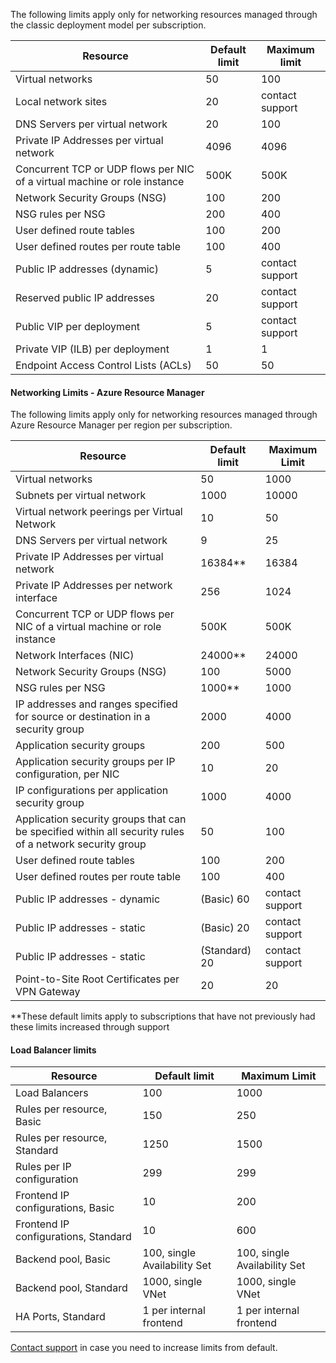 <a name="virtual-networking-limits-classic"></a>The following limits apply only for networking resources managed through the classic deployment model per subscription.

| Resource | Default limit | Maximum limit |
| --- | --- | --- |
| Virtual networks |50 |100 |
| Local network sites |20 |contact support |
| DNS Servers per virtual network |20 |100 |
| Private IP Addresses per virtual network |4096 |4096 |
| Concurrent TCP or UDP flows per NIC of a virtual machine or role instance |500K |500K |
| Network Security Groups (NSG) |100 |200 |
| NSG rules per NSG |200 |400 |
| User defined route tables |100 |200 |
| User defined routes per route table |100 |400 |
| Public IP addresses (dynamic) |5 |contact support |
| Reserved public IP addresses |20 |contact support |
| Public VIP per deployment |5 |contact support |
| Private VIP (ILB) per deployment |1 |1 |
| Endpoint Access Control Lists (ACLs) |50 |50 |

#### <a name="azure-resource-manager-virtual-networking-limits"></a>Networking Limits - Azure Resource Manager
The following limits apply only for networking resources managed through Azure Resource Manager per region per subscription.

| Resource | Default limit | Maximum Limit |
| --- | --- | --- |
| Virtual networks |50 |1000 |
| Subnets per virtual network |1000 |10000 |
| Virtual network peerings per Virtual Network |10 |50 |
| DNS Servers per virtual network |9 |25 |
| Private IP Addresses per virtual network |16384** |16384 |
| Private IP Addresses per network interface |256 |1024 |
| Concurrent TCP or UDP flows per NIC of a virtual machine or role instance |500K |500K |
| Network Interfaces (NIC) |24000** |24000 |
| Network Security Groups (NSG) |100 |5000 |
| NSG rules per NSG |1000** |1000 |
| IP addresses and ranges specified for source or destination in a security group |2000 |4000 |
| Application security groups |200 |500 |
| Application security groups per IP configuration, per NIC |10 |20 |
| IP configurations per application security group |1000 |4000 |
| Application security groups that can be specified within all security rules of a network security group |50 |100 |
| User defined route tables |100 |200 |
| User defined routes per route table |100 |400 |
| Public IP addresses - dynamic |(Basic) 60 |contact support |
| Public IP addresses - static |(Basic) 20 |contact support |
| Public IP addresses - static |(Standard) 20 |contact support |
| Point-to-Site Root Certificates per VPN Gateway |20 |20 |

**These default limits apply to subscriptions that have not previously had these limits increased through support

#### <a name="load-balancer"></a>Load Balancer limits

| Resource | Default limit | Maximum Limit |
| --- | --- | --- |
| Load Balancers | 100 | 1000 |
| Rules per resource, Basic | 150 | 250 |
| Rules per resource, Standard | 1250 | 1500 |
| Rules per IP configuration | 299 |299 |
| Frontend IP configurations, Basic | 10 | 200 |
| Frontend IP configurations, Standard | 10 | 600 |
| Backend pool, Basic | 100, single Availability Set | 100, single Availability Set |
| Backend pool, Standard | 1000, single VNet | 1000, single VNet |
| HA Ports, Standard | 1 per internal frontend | 1 per internal frontend |

[Contact support](../articles/azure-supportability/resource-manager-core-quotas-request.md ) in case you need to increase limits from default.

